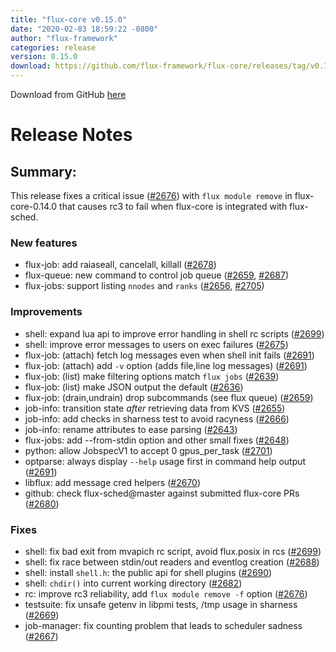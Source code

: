 ```yaml
---
title: "flux-core v0.15.0"
date: "2020-02-03 18:59:22 -0800"
author: "flux-framework"
categories: release
version: 0.15.0
download: https://github.com/flux-framework/flux-core/releases/tag/v0.15.0
---
```


Download from GitHub [here](https://github.com/flux-framework/flux-core/releases/tag/v0.15.0)

# Release Notes

## Summary:

This release fixes a critical issue ([#2676](https://github.com/flux-framework/flux-core/issues/2676)) with `flux module remove` in
flux-core-0.14.0 that causes rc3 to fail when flux-core is integrated
with flux-sched.

### New features

 * flux-job: add raiaseall, cancelall, killall ([#2678](https://github.com/flux-framework/flux-core/issues/2678))
 * flux-queue: new command to control job queue ([#2659](https://github.com/flux-framework/flux-core/issues/2659), [#2687](https://github.com/flux-framework/flux-core/issues/2687))
 * flux-jobs: support listing `nnodes` and `ranks` ([#2656](https://github.com/flux-framework/flux-core/issues/2656), [#2705](https://github.com/flux-framework/flux-core/issues/2705))

### Improvements

 * shell: expand lua api to improve error handling in shell rc scripts ([#2699](https://github.com/flux-framework/flux-core/issues/2699))
 * shell: improve error messages to users on exec failures ([#2675](https://github.com/flux-framework/flux-core/issues/2675))
 * flux-job: (attach) fetch log messages even when shell init fails ([#2691](https://github.com/flux-framework/flux-core/issues/2691))
 * flux-job: (attach) add `-v` option (adds file,line log messages) ([#2691](https://github.com/flux-framework/flux-core/issues/2691))
 * flux-job: (list) make filtering options match `flux jobs` ([#2639](https://github.com/flux-framework/flux-core/issues/2639))
 * flux-job: (list) make JSON output the default ([#2636](https://github.com/flux-framework/flux-core/issues/2636))
 * flux-job: (drain,undrain) drop subcommands (see flux queue) ([#2659](https://github.com/flux-framework/flux-core/issues/2659))
 * job-info: transition state _after_ retrieving data from KVS ([#2655](https://github.com/flux-framework/flux-core/issues/2655))
 * job-info: add checks in sharness test to avoid racyness ([#2666](https://github.com/flux-framework/flux-core/issues/2666))
 * job-info: rename attributes to ease parsing ([#2643](https://github.com/flux-framework/flux-core/issues/2643))
 * flux-jobs: add --from-stdin option and other small fixes ([#2648](https://github.com/flux-framework/flux-core/issues/2648))
 * python: allow JobspecV1 to accept 0 gpus_per_task ([#2701](https://github.com/flux-framework/flux-core/issues/2701))
 * optparse: always display `--help` usage first in command help output ([#2691](https://github.com/flux-framework/flux-core/issues/2691))
 * libflux: add message cred helpers ([#2670](https://github.com/flux-framework/flux-core/issues/2670))
 * github: check flux-sched@master against submitted flux-core PRs ([#2680](https://github.com/flux-framework/flux-core/issues/2680))

### Fixes

 * shell: fix bad exit from mvapich rc script, avoid flux.posix in rcs ([#2699](https://github.com/flux-framework/flux-core/issues/2699))
 * shell: fix race between stdin/out readers and eventlog creation ([#2688](https://github.com/flux-framework/flux-core/issues/2688))
 * shell: install `shell.h`: the public api for shell plugins ([#2690](https://github.com/flux-framework/flux-core/issues/2690))
 * shell: `chdir()` into current working directory ([#2682](https://github.com/flux-framework/flux-core/issues/2682))
 * rc: improve rc3 reliability, add `flux module remove -f` option  ([#2676](https://github.com/flux-framework/flux-core/issues/2676))
 * testsuite: fix unsafe getenv in libpmi tests, /tmp usage in sharness ([#2669](https://github.com/flux-framework/flux-core/issues/2669))
 * job-manager: fix counting problem that leads to scheduler sadness ([#2667](https://github.com/flux-framework/flux-core/issues/2667))


